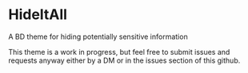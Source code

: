 # HideItAll
A BD theme for hiding potentially sensitive information


This theme is a work in progress, but feel free to submit issues and requests anyway either by a DM or in the issues section of this github.
